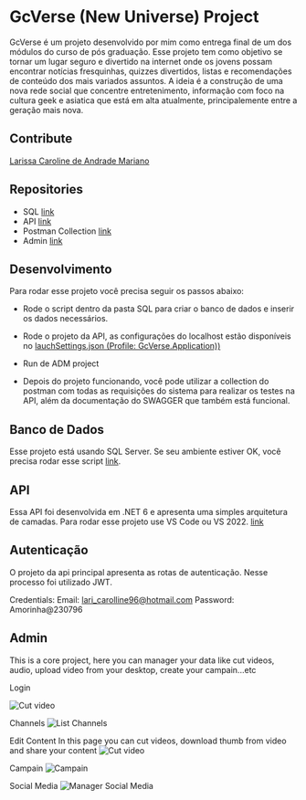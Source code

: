 # GcVerse (New Universe) Project

GcVerse é um projeto desenvolvido por mim como entrega final de um dos módulos do curso de pós graduação. Esse projeto tem como objetivo se tornar um lugar seguro e divertido na internet onde os jovens possam encontrar notícias fresquinhas, quizzes divertidos, listas e recomendações de conteúdo dos mais variados assuntos. A ideia é a construção de uma nova rede social que concentre entretenimento, informação com foco na cultura geek e asiatica que está em alta atualmente, principalemente entre a geração mais nova.

## Contribute

[Larissa Caroline de Andrade Mariano](https://github.com/larissamariano)

## Repositories
* SQL [link](./sqldump)
* API [link](./api)
* Postman Collection [link](./api)
* Admin [link](./admin)


## Desenvolvimento 

Para rodar esse projeto você precisa seguir os passos abaixo:

* Rode o script dentro da pasta SQL para criar o banco de dados e inserir os dados necessários.
* Rode o projeto da API, as configurações do localhost estão disponíveis no [lauchSettings.json (Profile: GcVerse.Application))](GcVerse/GcVerse.Application/Properties/launchSettings.json)

* Run de ADM project

* Depois do projeto funcionando, você pode utilizar a collection do postman com todas as requisições do sistema para realizar os testes na API, além da documentação do SWAGGER que também está funcional.

## Banco de Dados

Esse projeto está usando SQL Server.
Se seu ambiente estiver OK, você precisa rodar esse script [link](./sqldump/dump.sql).

## API

Essa API foi desenvolvida em .NET 6 e apresenta uma simples arquitetura de camadas. Para rodar esse projeto use VS Code ou VS 2022. [link](./api)

## Autenticação

O projeto da api principal apresenta as rotas de autenticação. Nesse processo foi utilizado JWT. 

Credentials:
Email: lari_carolline96@hotmail.com
Password: Amorinha@230796


## Admin

This is a core project, here you can manager your data like cut videos, audio, upload video from your desktop, create your campain...etc

Login

![Cut video](./images/login.png)

Channels
![List Channels](./images/channels.png)


Edit Content
In this page you can cut videos, download thumb from video and share your content
![Cut video](./images/cut_video.png)


Campain
![Campain](./images/campain.png)

Social Media
![Manager Social Media](./images/socialMedia.png)
